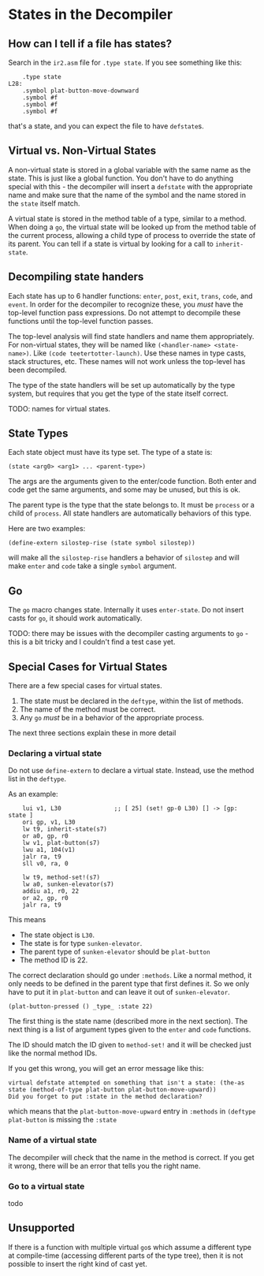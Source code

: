 # States in the Decompiler

## How can I tell if a file has states?
Search in the `ir2.asm` file for `.type state`.  If you see something like this:
```
    .type state
L28:
    .symbol plat-button-move-downward
    .symbol #f
    .symbol #f
    .symbol #f
```
that's a state, and you can expect the file to have `defstate`s.

## Virtual vs. Non-Virtual States
A non-virtual state is stored in a global variable with the same name as the state.  This is just like a global function.  You don't have to do anything special with this - the decompiler will insert a `defstate` with the appropriate name and make sure that the name of the symbol and the name stored in the `state` itself match.

A virtual state is stored in the method table of a type, similar to a method.  When doing a `go`, the virtual state will be looked up from the method table of the current process, allowing a child type of process to override the state of its parent.  You can tell if a state is virtual by looking for a call to `inherit-state`.

## Decompiling state handers
Each state has up to 6 handler functions: `enter`, `post`, `exit`, `trans`, `code`, and `event`. In order for the decompiler to recognize these, you _must_ have the top-level function pass expressions. Do not attempt to decompile these functions until the top-level function passes.

The top-level analysis will find state handlers and name them appropriately.  For non-virtual states, they will be named like `(<handler-name> <state-name>)`. Like `(code teetertotter-launch)`.  Use these names in type casts, stack structures, etc. These names will not work unless the top-level has been decompiled.

The type of the state handlers will be set up automatically by the type system, but requires that you get the type of the state itself correct.

TODO: names for virtual states.


## State Types
Each state object must have its type set.  The type of a state is:
```
(state <arg0> <arg1> ... <parent-type>)
```

The args are the arguments given to the enter/code function. Both enter and code get the same arguments, and some may be unused, but this is ok.

The parent type is the type that the state belongs to.  It must be `process` or a child of `process`.  All state handlers are automatically behaviors of this type.

Here are two examples:
```
(define-extern silostep-rise (state symbol silostep))
```
will make all the `silostep-rise` handlers a behavior of `silostep` and will make `enter` and `code` take a single `symbol` argument.

## Go
The `go` macro changes state. Internally it uses `enter-state`.  Do not insert casts for `go`, it should work automatically.

TODO: there may be issues with the decompiler casting arguments to `go` - this is a bit tricky and I couldn't find a test case yet.

## Special Cases for Virtual States
There are a few special cases for virtual states.

1. The state must be declared in the `deftype`, within the list of methods.
2. The name of the method must be correct.
3. Any `go` _must_ be in a behavior of the appropriate process.

The next three sections explain these in more detail

### Declaring a virtual state
Do not use `define-extern` to declare a virtual state.  Instead, use the method list in the `deftype`.

As an example:
```
    lui v1, L30               ;; [ 25] (set! gp-0 L30) [] -> [gp: state ]
    ori gp, v1, L30
    lw t9, inherit-state(s7)
    or a0, gp, r0
    lw v1, plat-button(s7)
    lwu a1, 104(v1)
    jalr ra, t9
    sll v0, ra, 0

    lw t9, method-set!(s7)
    lw a0, sunken-elevator(s7)
    addiu a1, r0, 22
    or a2, gp, r0
    jalr ra, t9
```

This means
- The state object is `L30`.
- The state is for type `sunken-elevator`.
- The parent type of `sunken-elevator` should be `plat-button`
- The method ID is 22.

The correct declaration should go under `:methods`. Like a normal method, it only needs to be defined in the parent type that first defines it. So we only have to put it in `plat-button` and can leave it out of `sunken-elevator`.

```
(plat-button-pressed () _type_ :state 22)
```

The first thing is the state name (described more in the next section).  The next thing is a list of argument types given to the `enter` and `code` functions.

The ID should match the ID given to `method-set!` and it will be checked just like the normal method IDs.

If you get this wrong, you will get an error message like this:
```
virtual defstate attempted on something that isn't a state: (the-as state (method-of-type plat-button plat-button-move-upward))
Did you forget to put :state in the method declaration?
```
which means that the `plat-button-move-upward` entry in `:methods` in `(deftype plat-button` is missing the `:state`

### Name of a virtual state
The decompiler will check that the name in the method is correct.  If you get it wrong, there will be an error that tells you the right name.

### Go to a virtual state
todo


## Unsupported
If there is a function with multiple virtual `go`s which assume a different type at compile-time (accessing different parts of the type tree), then it is not possible to insert the right kind of cast yet.
